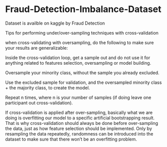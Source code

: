 # Fraud-Detection-Imbalance-Dataset


Dataset is availble on kaggle by Fraud Detection



Tips for performing under/over-sampling techniques with cross-validation

when cross-validating with oversampling, do the following to make sure your results are generalizable:

Inside the cross-validation loop, get a sample out and do not use it for anything related to features selection, oversampling or model building.

Oversample your minority class, without the sample you already excluded.

Use the excluded sample for validation, and the oversampled minority class + the majority class, to create the model.

Repeat n times, where n is your number of samples (if doing leave one participant out cross-validation).

If cross-validation is applied after over-sampling, basically what we are doing is overfitting our model to a specific artificial bootstrapping result. That is why cross-validation should always be done before over-sampling the data, just as how feature selection should be implemented. Only by resampling the data repeatedly, randomness can be introduced into the dataset to make sure that there won’t be an overfitting problem.
